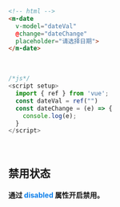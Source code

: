 <br/>

```html
<!-- html -->
<m-date 
  v-model="dateVal"
  @change="dateChange"
  placeholder="请选择日期">
</m-date>
```
<br/>

```javascript
/*js*/
<script setup>
  import { ref } from 'vue';
  const dateVal = ref("")
  const dateChange = (e) => {
    console.log(e);
  }
</script>
```
<br/>

## 禁用状态
#### 通过 <font color=#0e80eb>**disabled**</font> 属性开启禁用。